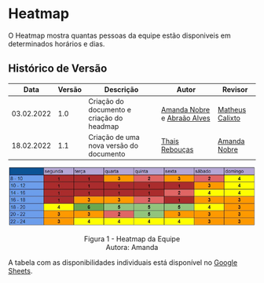 # Heatmap

O Heatmap mostra quantas pessoas da equipe estão disponiveis em determinados horários e dias.

## Histórico de Versão

| Data       | Versão | Descrição                                 | Autor                                                                                        | Revisor                                          |
| ---------- | ------ | ----------------------------------------- | -------------------------------------------------------------------------------------------- | ------------------------------------------------ |
| 03.02.2022 | 1.0    | Criação do documento e criação do headmap | [Amanda Nobre](https://github.com/AmandaNbr) e [Abraão Alves](https://github.com/Abraao1231) | [Matheus Calixto](https://github.com/matheuscvp) |
| 18.02.2022 | 1.1    | Criação de uma nova versão do documento   | [Thais Rebouças](https://github.com/Thais-ra)                                                | [Amanda Nobre](https://github.com/AmandaNbr)     |

![Heatmap](../../img/heatmap.jpeg)
<p align = "center"> 
Figura 1 - Heatmap da Equipe <br>
Autora: Amanda 
</p>

<p> A tabela com as disponibilidades individuais está disponível no
    <a href="https://docs.google.com/spreadsheets/d/1BLhhFdXQga0X0WAd7KLn-UkEZvHdPkqJEjPx4qN1C4I/edit?usp=sharing"> Google Sheets</a>.
</p>